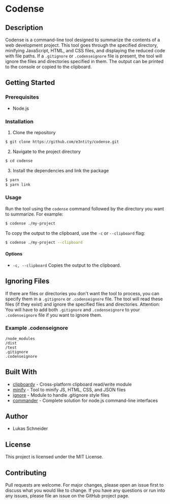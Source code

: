 # Codense

## Description
Codense is a command-line tool designed to summarize the contents of a web development project. This tool goes through the specified directory, minifying JavaScript, HTML, and CSS files, and displaying the reduced code with file paths. If a `.gitignore` or `.codenseignore` file is present, the tool will ignore the files and directories specified in them. The output can be printed to the console or copied to the clipboard.

## Getting Started

### Prerequisites
- Node.js

### Installation
1. Clone the repository
```bash
$ git clone https://github.com/e3ntity/codense.git
```
2. Navigate to the project directory
```bash
$ cd codense
```
3. Install the dependencies and link the package
```bash
$ yarn
$ yarn link
```

### Usage
Run the tool using the `codense` command followed by the directory you want to summarize. For example:
```bash
$ codense ./my-project
```

To copy the output to the clipboard, use the `-c` or `--clipboard` flag:
```bash
$ codense ./my-project --clipboard
```

#### Options
- `-c, --clipboard` Copies the output to the clipboard.

## Ignoring Files
If there are files or directories you don't want the tool to process, you can specify them in a `.gitignore` or `.codenseignore` file. The tool will read these files (if they exist) and ignore the specified files and directories.
Attention: You will have to add both `.gitignore` and `.codenseignore` to your `.codenseignore` file if you want to ignore them.

### Example .codenseignore
```
/node_modules
/dist
/test
.gitignore
.codenseignore
```

## Built With
- [clipboardy](https://github.com/sindresorhus/clipboardy) - Cross-platform clipboard read/write module
- [minify](https://github.com/coderaiser/minify) - Tool to minify JS, HTML, CSS, and JSON files
- [ignore](https://github.com/kaelzhang/node-ignore) - Module to handle .gitignore style files
- [commander](https://github.com/tj/commander.js) - Complete solution for node.js command-line interfaces

## Author
- Lukas Schneider

## License
This project is licensed under the MIT License.

## Contributing
Pull requests are welcome. For major changes, please open an issue first to discuss what you would like to change.
If you have any questions or run into any issues, please file an issue on the GitHub project page.
